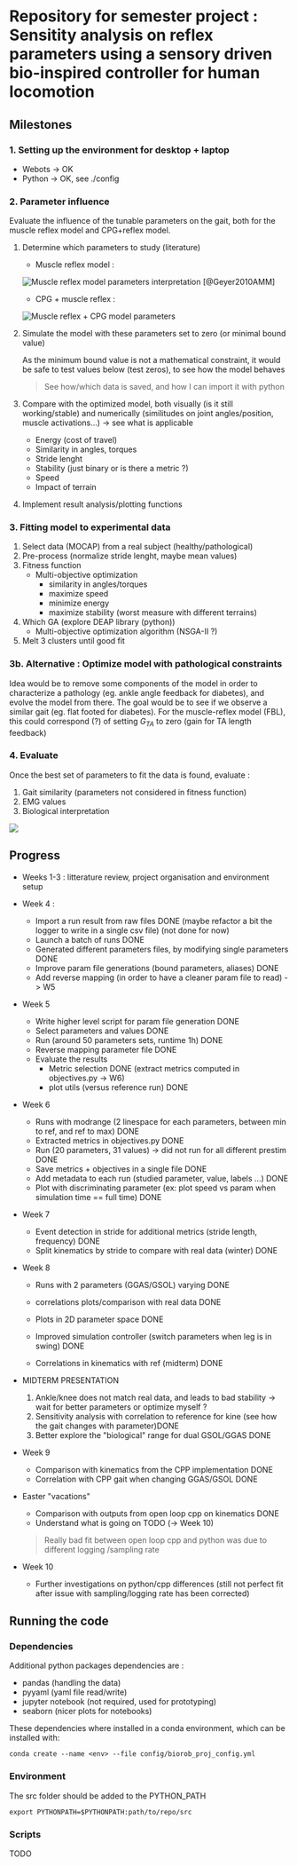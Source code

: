 # Repository for semester project : Sensitity analysis on reflex parameters using a sensory driven bio-inspired controller for human locomotion

## Milestones

### 1. Setting up the environment for desktop + laptop
- Webots -> OK
- Python  -> OK, see ./config

### 2. Parameter influence
 Evaluate the influence of the tunable parameters on the gait, both for the muscle reflex model and CPG+reflex model.

1. Determine which parameters to study (literature)

	- Muscle reflex model :

	<!--![Muscle reflex model parameters [@Geyer2010AMM]](./figures/reflex_params.png)-->
	![Muscle reflex model parameters interpretation [@Geyer2010AMM]](./figures/table_param_muscle.svg)

	- CPG + muscle reflex :

	![Muscle reflex + CPG model parameters](./figures/reflex_cpg_params.png)



2. Simulate the model with these parameters set to zero (or minimal bound value)

	As the minimum bound value is not a mathematical constraint, it would be safe to test values below (test zeros), to see how the model behaves

	> See how/which data is saved, and how I can import it with python

	
3. Compare with the optimized model, both visually (is it still working/stable) and numerically (similitudes on joint angles/position, muscle activations...) -> see what is applicable
	- Energy (cost of travel)
	- Similarity in angles, torques
	- Stride lenght
	- Stability (just binary or is there a metric ?)
	- Speed
	- Impact of terrain

4. Implement result analysis/plotting functions

### 3. Fitting model to experimental data

1. Select data (MOCAP) from a real subject (healthy/pathological)
2. Pre-process (normalize stride lenght, maybe mean values)
3. Fitness function
	- Multi-objective optimization
	 	- similarity in angles/torques
	 	- maximize speed
	 	- minimize energy
	 	- maximize stability (worst measure with different terrains)
4. Which GA (explore DEAP library (python))
	- Multi-objective optimization algorithm (NSGA-II ?)
5. Melt 3 clusters until good fit

### 3b. Alternative : Optimize model with pathological constraints

Idea would be to remove some components of the model in order to characterize a pathology (eg. ankle angle feedback for diabetes), and evolve the model from there.
The goal would be to see if we observe a similar gait (eg. flat footed for diabetes).
For the muscle-reflex model (FBL), this could correspond (?) of setting $G_{TA}$ to zero  (gain for TA length feedback)

### 4. Evaluate

Once the best set of parameters to fit the data is found, evaluate :

1. Gait similarity (parameters not considered in fitness function)
2. EMG values
3. Biological interpretation

![](./figures/biblio.svg)

## Progress

- Weeks 1-3 : litterature review, project organisation and environment setup
- Week 4 : 
	- Import a run result from raw files DONE (maybe refactor a bit the logger to write in a single csv file) (not done for now)
	- Launch a batch of runs DONE
	- Generated different parameters files, by modifying single parameters DONE
	- Improve param file generations (bound parameters, aliases) DONE
	- Add reverse mapping (in order to have a cleaner param file to read) -> W5

	
- Week 5 
	- Write higher level script for param file generation DONE
	- Select parameters and values DONE
	- Run (around 50 parameters sets, runtime 1h) DONE
	- Reverse mapping parameter file DONE
	- Evaluate the results
		- Metric selection DONE (extract metrics computed in objectives.py -> W6)
		- plot utils (versus reference run) DONE
- Week 6 
	- Runs with modrange (2 linespace for each parameters, between min to ref, and ref to max) DONE
	- Extracted metrics in objectives.py DONE
	- Run (20 parameters, 31 values) -> did not run for all different prestim DONE
	- Save metrics 	+ objectives in a single file DONE
	- Add metadata to each run (studied parameter, value, labels ...) DONE
	- Plot with discriminating parameter (ex: plot speed vs param when simulation time == full time) DONE
- Week 7 
	- Event detection in stride for additional metrics (stride length, frequency) DONE 
	- Split kinematics by stride to compare with real data (winter) DONE
	
- Week 8
	- Runs with 2 parameters (GGAS/GSOL) varying DONE
	 
 	- correlations plots/comparison with real data DONE
 	- Plots in 2D parameter space DONE
	- Improved simulation controller (switch parameters when leg is in swing) DONE
	- Correlations in kinematics with ref  (midterm) DONE

- MIDTERM PRESENTATION
 	1. Ankle/knee does not match real data, and leads to bad stability -> wait for better parameters or optimize myself ?
 	2. Sensitivity analysis with correlation to reference for kine (see how the gait changes with parameter)DONE
 	3. Better explore the "biological" range for dual GSOL/GGAS DONE
 
 - Week 9
	  - Comparison with kinematics from the CPP implementation DONE
	  - Correlation with CPP gait when changing GGAS/GSOL DONE
	 
 - Easter "vacations"
	  - Comparison with outputs from open loop cpp on kinematics DONE
	  - Understand what is going on TODO (-> Week 10)
  	> Really bad fit between open loop cpp and python was due to different logging /sampling rate
 
 - Week 10
 	- Further investigations on python/cpp differences (still not perfect fit after issue with sampling/logging rate has been corrected)



## Running the code

### Dependencies

Additional python packages dependencies are :

- pandas (handling the data)
- pyyaml (yaml file read/write)
- jupyter notebook (not required, used for prototyping)
- seaborn (nicer plots for notebooks)

These dependencies where installed in a conda environment, which can be installed with:
  
`conda create --name <env> --file config/biorob_proj_config.yml`

### Environment

The src folder should be added to the PYTHON_PATH

`export PYTHONPATH=$PYTHONPATH:path/to/repo/src`

### Scripts
TODO
